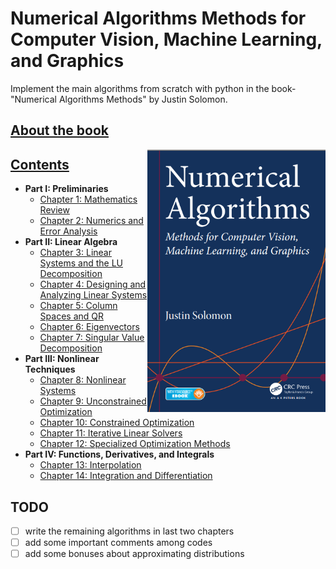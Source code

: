 # Numerical Algorithms Methods for Computer Vision, Machine Learning, and Graphics
Implement the main algorithms from scratch with python in the book-"Numerical Algorithms Methods" by Justin Solomon.

## [About the book](https://www.amazon.com/Numerical-Algorithms-Computer-Learning-Paperback/dp/B014I7TJ66/ref=sr_1_fkmrnull_3?__mk_zh_CN=%E4%BA%9A%E9%A9%AC%E9%80%8A%E7%BD%91%E7%AB%99&keywords=Numerical+Algorithms+Methods+for+Computer+Vision%2C+Machine+Learning%2C+and+Graphics&qid=1556957405&s=gateway&sr=8-3-fkmrnull)

<img align="right" src="images/numerical_algorithms_cover.png" height="420">

## [Contents](https://github.com/TaiChiTiger/numerical-algorithms/tree/master/book_contents)  

 - __Part I: Preliminaries__
   - [Chapter 1: Mathematics Review](https://github.com/TaiChiTiger/numerical-algorithms/tree/master/book_contents/1.mathematics-review)
   - [Chapter 2: Numerics and Error Analysis](https://github.com/TaiChiTiger/numerical-algorithms/tree/master/book_contents/2.numerics-and-error-analysis)
 - __Part II: Linear Algebra__
   - [Chapter 3: Linear Systems and the LU Decomposition](https://github.com/TaiChiTiger/numerical-algorithms/tree/master/book_contents/3.linear-systems-and-the-lu-decomposition)
   - [Chapter 4: Designing and Analyzing Linear Systems](https://github.com/TaiChiTiger/numerical-algorithms/tree/master/book_contents/4.designing-and-analyzing-linear-systems)
   - [Chapter 5: Column Spaces and QR](https://github.com/TaiChiTiger/numerical-algorithms/tree/master/book_contents/5.column-spaces-and-qr)
   - [Chapter 6: Eigenvectors](https://github.com/TaiChiTiger/numerical-algorithms/tree/master/book_contents/6.eigenvectors)
   - [Chapter 7: Singular Value Decomposition](https://github.com/TaiChiTiger/numerical-algorithms/tree/master/book_contents/7.singular-value-decomposition)
 - __Part III: Nonlinear Techniques__
   - [Chapter 8: Nonlinear Systems](https://github.com/TaiChiTiger/numerical-algorithms/tree/master/book_contents/8.nonlinear-systems)
   - [Chapter 9: Unconstrained Optimization](https://github.com/TaiChiTiger/numerical-algorithms/tree/master/book_contents/9.unconstrained-optimization)
   - [Chapter 10: Constrained Optimization](https://github.com/TaiChiTiger/numerical-algorithms/tree/master/notebooks/10.constrained-optimization)
   - [Chapter 11: Iterative Linear Solvers](https://github.com/TaiChiTiger/numerical-algorithms/tree/master/notebooks/11.iterative-linear-solvers)
   - [Chapter 12: Specialized Optimization Methods](https://github.com/TaiChiTiger/numerical-algorithms/tree/master/notebooks/12.specialized-optimization-methods)
 - __Part IV: Functions, Derivatives, and Integrals__
   - [Chapter 13: Interpolation](https://github.com/TaiChiTiger/numerical-algorithms/tree/master/notebooks/13.interpolation)
   - [Chapter 14: Integration and Differentiation](https://github.com/TaiChiTiger/numerical-algorithms/tree/master/notebooks/14.%20integration-and-differentiation)

## TODO

- [ ] write the remaining algorithms in last two chapters
- [ ] add some important comments among codes
- [ ] add some bonuses about approximating distributions

